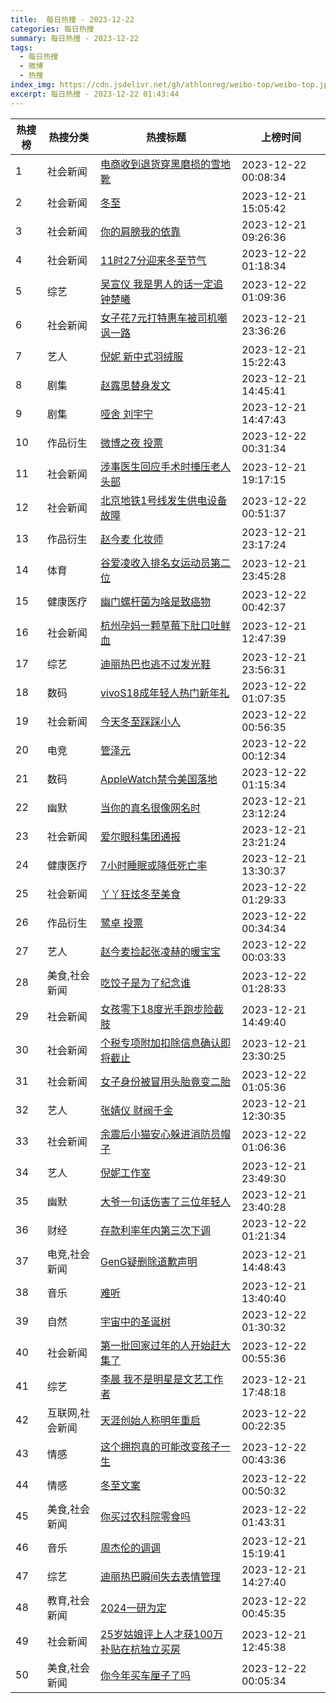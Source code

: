 ```yaml
---
title:  每日热搜 - 2023-12-22
categories: 每日热搜
summary: 每日热搜 - 2023-12-22
tags:
  - 每日热搜
  - 微博
  - 热搜
index_img: https://cdn.jsdelivr.net/gh/athlonreg/weibo-top/weibo-top.jpeg
excerpt: 每日热搜 - 2023-12-22 01:43:44
---
```


| 热搜榜 | 热搜分类 | 热搜标题 | 上榜时间 |
| --- | --- | --- | --- |
| 1 | 社会新闻 | [电商收到退货穿黑磨损的雪地靴](https://s.weibo.com/weibo%3Fq%3D%2523%E7%94%B5%E5%95%86%E6%94%B6%E5%88%B0%E9%80%80%E8%B4%A7%E7%A9%BF%E9%BB%91%E7%A3%A8%E6%8D%9F%E7%9A%84%E9%9B%AA%E5%9C%B0%E9%9D%B4%2523) | 2023-12-22 00:08:34 | 
| 2 | 社会新闻 | [冬至](https://s.weibo.com/weibo%3Fq%3D%2523%E5%86%AC%E8%87%B3%2523) | 2023-12-21 15:05:42 | 
| 3 | 社会新闻 | [你的肩膀我的依靠](https://s.weibo.com/weibo%3Fq%3D%2523%E4%BD%A0%E7%9A%84%E8%82%A9%E8%86%80%E6%88%91%E7%9A%84%E4%BE%9D%E9%9D%A0%2523) | 2023-12-21 09:26:36 | 
| 4 | 社会新闻 | [11时27分迎来冬至节气](https://s.weibo.com/weibo%3Fq%3D%252311%E6%97%B627%E5%88%86%E8%BF%8E%E6%9D%A5%E5%86%AC%E8%87%B3%E8%8A%82%E6%B0%94%2523) | 2023-12-22 01:18:34 | 
| 5 | 综艺 | [吴宣仪 我是男人的话一定追钟楚曦](https://s.weibo.com/weibo%3Fq%3D%2523%E5%90%B4%E5%AE%A3%E4%BB%AA%20%E6%88%91%E6%98%AF%E7%94%B7%E4%BA%BA%E7%9A%84%E8%AF%9D%E4%B8%80%E5%AE%9A%E8%BF%BD%E9%92%9F%E6%A5%9A%E6%9B%A6%2523) | 2023-12-22 01:09:36 | 
| 6 | 社会新闻 | [女子花7元打特惠车被司机嘲讽一路](https://s.weibo.com/weibo%3Fq%3D%2523%E5%A5%B3%E5%AD%90%E8%8A%B17%E5%85%83%E6%89%93%E7%89%B9%E6%83%A0%E8%BD%A6%E8%A2%AB%E5%8F%B8%E6%9C%BA%E5%98%B2%E8%AE%BD%E4%B8%80%E8%B7%AF%2523) | 2023-12-21 23:36:26 | 
| 7 | 艺人 | [倪妮 新中式羽绒服](https://s.weibo.com/weibo%3Fq%3D%2523%E5%80%AA%E5%A6%AE%20%E6%96%B0%E4%B8%AD%E5%BC%8F%E7%BE%BD%E7%BB%92%E6%9C%8D%2523) | 2023-12-21 15:22:43 | 
| 8 | 剧集 | [赵露思替身发文](https://s.weibo.com/weibo%3Fq%3D%2523%E8%B5%B5%E9%9C%B2%E6%80%9D%E6%9B%BF%E8%BA%AB%E5%8F%91%E6%96%87%2523) | 2023-12-21 14:45:41 | 
| 9 | 剧集 | [哑舍 刘宇宁](https://s.weibo.com/weibo%3Fq%3D%2523%E5%93%91%E8%88%8D%20%E5%88%98%E5%AE%87%E5%AE%81%2523) | 2023-12-21 14:47:43 | 
| 10 | 作品衍生 | [微博之夜 投票](https://s.weibo.com/weibo%3Fq%3D%2523%E5%BE%AE%E5%8D%9A%E4%B9%8B%E5%A4%9C%20%E6%8A%95%E7%A5%A8%2523) | 2023-12-22 00:31:34 | 
| 11 | 社会新闻 | [涉事医生回应手术时捶压老人头部](https://s.weibo.com/weibo%3Fq%3D%2523%E6%B6%89%E4%BA%8B%E5%8C%BB%E7%94%9F%E5%9B%9E%E5%BA%94%E6%89%8B%E6%9C%AF%E6%97%B6%E6%8D%B6%E5%8E%8B%E8%80%81%E4%BA%BA%E5%A4%B4%E9%83%A8%2523) | 2023-12-21 19:17:15 | 
| 12 | 社会新闻 | [北京地铁1号线发生供电设备故障](https://s.weibo.com/weibo%3Fq%3D%2523%E5%8C%97%E4%BA%AC%E5%9C%B0%E9%93%811%E5%8F%B7%E7%BA%BF%E5%8F%91%E7%94%9F%E4%BE%9B%E7%94%B5%E8%AE%BE%E5%A4%87%E6%95%85%E9%9A%9C%2523) | 2023-12-22 00:51:37 | 
| 13 | 作品衍生 | [赵今麦 化妆师](https://s.weibo.com/weibo%3Fq%3D%2523%E8%B5%B5%E4%BB%8A%E9%BA%A6%20%E5%8C%96%E5%A6%86%E5%B8%88%2523) | 2023-12-21 23:17:24 | 
| 14 | 体育 | [谷爱凌收入排名女运动员第二位](https://s.weibo.com/weibo%3Fq%3D%2523%E8%B0%B7%E7%88%B1%E5%87%8C%E6%94%B6%E5%85%A5%E6%8E%92%E5%90%8D%E5%A5%B3%E8%BF%90%E5%8A%A8%E5%91%98%E7%AC%AC%E4%BA%8C%E4%BD%8D%2523) | 2023-12-21 23:45:28 | 
| 15 | 健康医疗 | [幽门螺杆菌为啥是致癌物](https://s.weibo.com/weibo%3Fq%3D%2523%E5%B9%BD%E9%97%A8%E8%9E%BA%E6%9D%86%E8%8F%8C%E4%B8%BA%E5%95%A5%E6%98%AF%E8%87%B4%E7%99%8C%E7%89%A9%2523) | 2023-12-22 00:42:37 | 
| 16 | 社会新闻 | [杭州孕妈一颗草莓下肚口吐鲜血](https://s.weibo.com/weibo%3Fq%3D%2523%E6%9D%AD%E5%B7%9E%E5%AD%95%E5%A6%88%E4%B8%80%E9%A2%97%E8%8D%89%E8%8E%93%E4%B8%8B%E8%82%9A%E5%8F%A3%E5%90%90%E9%B2%9C%E8%A1%80%2523) | 2023-12-21 12:47:39 | 
| 17 | 综艺 | [迪丽热巴也逃不过发光鞋](https://s.weibo.com/weibo%3Fq%3D%2523%E8%BF%AA%E4%B8%BD%E7%83%AD%E5%B7%B4%E4%B9%9F%E9%80%83%E4%B8%8D%E8%BF%87%E5%8F%91%E5%85%89%E9%9E%8B%2523) | 2023-12-21 23:56:31 | 
| 18 | 数码 | [vivoS18成年轻人热门新年礼](https://s.weibo.com/weibo%3Fq%3D%2523vivoS18%E6%88%90%E5%B9%B4%E8%BD%BB%E4%BA%BA%E7%83%AD%E9%97%A8%E6%96%B0%E5%B9%B4%E7%A4%BC%2523) | 2023-12-22 01:07:35 | 
| 19 | 社会新闻 | [今天冬至踩踩小人](https://s.weibo.com/weibo%3Fq%3D%2523%E4%BB%8A%E5%A4%A9%E5%86%AC%E8%87%B3%E8%B8%A9%E8%B8%A9%E5%B0%8F%E4%BA%BA%2523) | 2023-12-22 00:56:35 | 
| 20 | 电竞 | [管泽元](https://s.weibo.com/weibo%3Fq%3D%2523%E7%AE%A1%E6%B3%BD%E5%85%83%2523) | 2023-12-22 00:12:34 | 
| 21 | 数码 | [AppleWatch禁令美国落地](https://s.weibo.com/weibo%3Fq%3D%2523AppleWatch%E7%A6%81%E4%BB%A4%E7%BE%8E%E5%9B%BD%E8%90%BD%E5%9C%B0%2523) | 2023-12-22 01:15:34 | 
| 22 | 幽默 | [当你的真名很像网名时](https://s.weibo.com/weibo%3Fq%3D%2523%E5%BD%93%E4%BD%A0%E7%9A%84%E7%9C%9F%E5%90%8D%E5%BE%88%E5%83%8F%E7%BD%91%E5%90%8D%E6%97%B6%2523) | 2023-12-21 23:12:24 | 
| 23 | 社会新闻 | [爱尔眼科集团通报](https://s.weibo.com/weibo%3Fq%3D%2523%E7%88%B1%E5%B0%94%E7%9C%BC%E7%A7%91%E9%9B%86%E5%9B%A2%E9%80%9A%E6%8A%A5%2523) | 2023-12-21 23:21:24 | 
| 24 | 健康医疗 | [7小时睡眠或降低死亡率](https://s.weibo.com/weibo%3Fq%3D%25237%E5%B0%8F%E6%97%B6%E7%9D%A1%E7%9C%A0%E6%88%96%E9%99%8D%E4%BD%8E%E6%AD%BB%E4%BA%A1%E7%8E%87%2523) | 2023-12-21 13:30:37 | 
| 25 | 社会新闻 | [丫丫狂炫冬至美食](https://s.weibo.com/weibo%3Fq%3D%2523%E4%B8%AB%E4%B8%AB%E7%8B%82%E7%82%AB%E5%86%AC%E8%87%B3%E7%BE%8E%E9%A3%9F%2523) | 2023-12-22 01:29:33 | 
| 26 | 作品衍生 | [鹭卓 投票](https://s.weibo.com/weibo%3Fq%3D%2523%E9%B9%AD%E5%8D%93%20%E6%8A%95%E7%A5%A8%2523) | 2023-12-22 00:34:34 | 
| 27 | 艺人 | [赵今麦捡起张凌赫的暖宝宝](https://s.weibo.com/weibo%3Fq%3D%2523%E8%B5%B5%E4%BB%8A%E9%BA%A6%E6%8D%A1%E8%B5%B7%E5%BC%A0%E5%87%8C%E8%B5%AB%E7%9A%84%E6%9A%96%E5%AE%9D%E5%AE%9D%2523) | 2023-12-22 00:03:33 | 
| 28 | 美食,社会新闻 | [吃饺子是为了纪念谁](https://s.weibo.com/weibo%3Fq%3D%2523%E5%90%83%E9%A5%BA%E5%AD%90%E6%98%AF%E4%B8%BA%E4%BA%86%E7%BA%AA%E5%BF%B5%E8%B0%81%2523) | 2023-12-22 01:28:33 | 
| 29 | 社会新闻 | [女孩零下18度光手跑步险截肢](https://s.weibo.com/weibo%3Fq%3D%2523%E5%A5%B3%E5%AD%A9%E9%9B%B6%E4%B8%8B18%E5%BA%A6%E5%85%89%E6%89%8B%E8%B7%91%E6%AD%A5%E9%99%A9%E6%88%AA%E8%82%A2%2523) | 2023-12-21 14:49:40 | 
| 30 | 社会新闻 | [个税专项附加扣除信息确认即将截止](https://s.weibo.com/weibo%3Fq%3D%2523%E4%B8%AA%E7%A8%8E%E4%B8%93%E9%A1%B9%E9%99%84%E5%8A%A0%E6%89%A3%E9%99%A4%E4%BF%A1%E6%81%AF%E7%A1%AE%E8%AE%A4%E5%8D%B3%E5%B0%86%E6%88%AA%E6%AD%A2%2523) | 2023-12-21 23:30:25 | 
| 31 | 社会新闻 | [女子身份被冒用头胎竟变二胎](https://s.weibo.com/weibo%3Fq%3D%2523%E5%A5%B3%E5%AD%90%E8%BA%AB%E4%BB%BD%E8%A2%AB%E5%86%92%E7%94%A8%E5%A4%B4%E8%83%8E%E7%AB%9F%E5%8F%98%E4%BA%8C%E8%83%8E%2523) | 2023-12-22 01:05:36 | 
| 32 | 艺人 | [张婧仪 财阀千金](https://s.weibo.com/weibo%3Fq%3D%2523%E5%BC%A0%E5%A9%A7%E4%BB%AA%20%E8%B4%A2%E9%98%80%E5%8D%83%E9%87%91%2523) | 2023-12-21 12:30:35 | 
| 33 | 社会新闻 | [余震后小猫安心躲进消防员帽子](https://s.weibo.com/weibo%3Fq%3D%2523%E4%BD%99%E9%9C%87%E5%90%8E%E5%B0%8F%E7%8C%AB%E5%AE%89%E5%BF%83%E8%BA%B2%E8%BF%9B%E6%B6%88%E9%98%B2%E5%91%98%E5%B8%BD%E5%AD%90%2523) | 2023-12-22 01:06:36 | 
| 34 | 艺人 | [倪妮工作室](https://s.weibo.com/weibo%3Fq%3D%2523%E5%80%AA%E5%A6%AE%E5%B7%A5%E4%BD%9C%E5%AE%A4%2523) | 2023-12-21 23:49:30 | 
| 35 | 幽默 | [大爷一句话伤害了三位年轻人](https://s.weibo.com/weibo%3Fq%3D%2523%E5%A4%A7%E7%88%B7%E4%B8%80%E5%8F%A5%E8%AF%9D%E4%BC%A4%E5%AE%B3%E4%BA%86%E4%B8%89%E4%BD%8D%E5%B9%B4%E8%BD%BB%E4%BA%BA%2523) | 2023-12-21 23:40:28 | 
| 36 | 财经 | [存款利率年内第三次下调](https://s.weibo.com/weibo%3Fq%3D%2523%E5%AD%98%E6%AC%BE%E5%88%A9%E7%8E%87%E5%B9%B4%E5%86%85%E7%AC%AC%E4%B8%89%E6%AC%A1%E4%B8%8B%E8%B0%83%2523) | 2023-12-22 01:21:34 | 
| 37 | 电竞,社会新闻 | [GenG疑删除道歉声明](https://s.weibo.com/weibo%3Fq%3D%2523GenG%E7%96%91%E5%88%A0%E9%99%A4%E9%81%93%E6%AD%89%E5%A3%B0%E6%98%8E%2523) | 2023-12-21 14:48:43 | 
| 38 | 音乐 | [难听](https://s.weibo.com/weibo%3Fq%3D%2523%E9%9A%BE%E5%90%AC%2523) | 2023-12-21 13:40:40 | 
| 39 | 自然 | [宇宙中的圣诞树](https://s.weibo.com/weibo%3Fq%3D%2523%E5%AE%87%E5%AE%99%E4%B8%AD%E7%9A%84%E5%9C%A3%E8%AF%9E%E6%A0%91%2523) | 2023-12-22 01:30:32 | 
| 40 | 社会新闻 | [第一批回家过年的人开始赶大集了](https://s.weibo.com/weibo%3Fq%3D%2523%E7%AC%AC%E4%B8%80%E6%89%B9%E5%9B%9E%E5%AE%B6%E8%BF%87%E5%B9%B4%E7%9A%84%E4%BA%BA%E5%BC%80%E5%A7%8B%E8%B5%B6%E5%A4%A7%E9%9B%86%E4%BA%86%2523) | 2023-12-22 00:55:36 | 
| 41 | 综艺 | [李晨 我不是明星是文艺工作者](https://s.weibo.com/weibo%3Fq%3D%2523%E6%9D%8E%E6%99%A8%20%E6%88%91%E4%B8%8D%E6%98%AF%E6%98%8E%E6%98%9F%E6%98%AF%E6%96%87%E8%89%BA%E5%B7%A5%E4%BD%9C%E8%80%85%2523) | 2023-12-21 17:48:18 | 
| 42 | 互联网,社会新闻 | [天涯创始人称明年重启](https://s.weibo.com/weibo%3Fq%3D%2523%E5%A4%A9%E6%B6%AF%E5%88%9B%E5%A7%8B%E4%BA%BA%E7%A7%B0%E6%98%8E%E5%B9%B4%E9%87%8D%E5%90%AF%2523) | 2023-12-22 00:22:35 | 
| 43 | 情感 | [这个拥抱真的可能改变孩子一生](https://s.weibo.com/weibo%3Fq%3D%2523%E8%BF%99%E4%B8%AA%E6%8B%A5%E6%8A%B1%E7%9C%9F%E7%9A%84%E5%8F%AF%E8%83%BD%E6%94%B9%E5%8F%98%E5%AD%A9%E5%AD%90%E4%B8%80%E7%94%9F%2523) | 2023-12-22 00:43:36 | 
| 44 | 情感 | [冬至文案](https://s.weibo.com/weibo%3Fq%3D%2523%E5%86%AC%E8%87%B3%E6%96%87%E6%A1%88%2523) | 2023-12-22 00:50:32 | 
| 45 | 美食,社会新闻 | [你买过农科院零食吗](https://s.weibo.com/weibo%3Fq%3D%2523%E4%BD%A0%E4%B9%B0%E8%BF%87%E5%86%9C%E7%A7%91%E9%99%A2%E9%9B%B6%E9%A3%9F%E5%90%97%2523) | 2023-12-22 01:43:31 | 
| 46 | 音乐 | [周杰伦的调调](https://s.weibo.com/weibo%3Fq%3D%2523%E5%91%A8%E6%9D%B0%E4%BC%A6%E7%9A%84%E8%B0%83%E8%B0%83%2523) | 2023-12-21 15:19:41 | 
| 47 | 综艺 | [迪丽热巴瞬间失去表情管理](https://s.weibo.com/weibo%3Fq%3D%2523%E8%BF%AA%E4%B8%BD%E7%83%AD%E5%B7%B4%E7%9E%AC%E9%97%B4%E5%A4%B1%E5%8E%BB%E8%A1%A8%E6%83%85%E7%AE%A1%E7%90%86%2523) | 2023-12-21 14:27:40 | 
| 48 | 教育,社会新闻 | [2024一研为定](https://s.weibo.com/weibo%3Fq%3D%25232024%E4%B8%80%E7%A0%94%E4%B8%BA%E5%AE%9A%2523) | 2023-12-22 00:45:35 | 
| 49 | 社会新闻 | [25岁姑娘评上人才获100万补贴在杭独立买房](https://s.weibo.com/weibo%3Fq%3D%252325%E5%B2%81%E5%A7%91%E5%A8%98%E8%AF%84%E4%B8%8A%E4%BA%BA%E6%89%8D%E8%8E%B7100%E4%B8%87%E8%A1%A5%E8%B4%B4%E5%9C%A8%E6%9D%AD%E7%8B%AC%E7%AB%8B%E4%B9%B0%E6%88%BF%2523) | 2023-12-21 12:45:38 | 
| 50 | 美食,社会新闻 | [你今年买车厘子了吗](https://s.weibo.com/weibo%3Fq%3D%2523%E4%BD%A0%E4%BB%8A%E5%B9%B4%E4%B9%B0%E8%BD%A6%E5%8E%98%E5%AD%90%E4%BA%86%E5%90%97%2523) | 2023-12-22 00:05:34 | 
